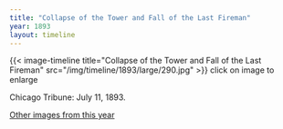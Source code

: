 ```yaml
---
title: "Collapse of the Tower and Fall of the Last Fireman"
year: 1893
layout: timeline
---
```


{{< image-timeline title="Collapse of the Tower and Fall of the Last Fireman" src="/img/timeline/1893/large/290.jpg" >}}
click on image to enlarge

Chicago Tribune: July 11, 1893.  

[Other images from this year](/historical/timeline/1893)